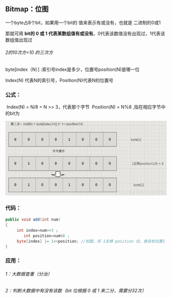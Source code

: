 ## Bitmap：位图


一个byte占8个bit，如果用一个bit的 值来表示有或没有，也就是 二进制的0或1

那就可用 **bit的 0 或 1 代表某数组值有或没有**。0代表该数值没有出现过，1代表该数组值出现过

###### 2的10次方=10 的三次方

byte[index（N）] :索引号index是多少，位置号position(N)是哪一位

Index(N) 代表N的索引号，Position(N)代表N的位置号

### 公式： 

​	Index(N) = N/8 = N >> 3，代表那个字节
​	Position(N) = N%8 ,指在相应字节中的bit为

![Bitmap.png](https://github.com/likang315/Algorithms-and-Data-Structures/blob/master/10%EF%BC%9A%E5%A4%A7%E6%95%B0%E6%8D%AE%E5%A4%84%E7%90%86/Bitmap.png?raw=true)

### 代码：

```java
public void add(int num)
{
   	 int index=num>>3 ;
    	int position=num%8 ;
   	 byte[index] |= 1<<position; //如图，将 1左移 position 位，使目标位置1
}
```

### 应用：

###### 1：大数据查重（分治）

###### 2：判断大数据中有没有该数（bit 位根据 0 或 1 来二分，需要分32次）







